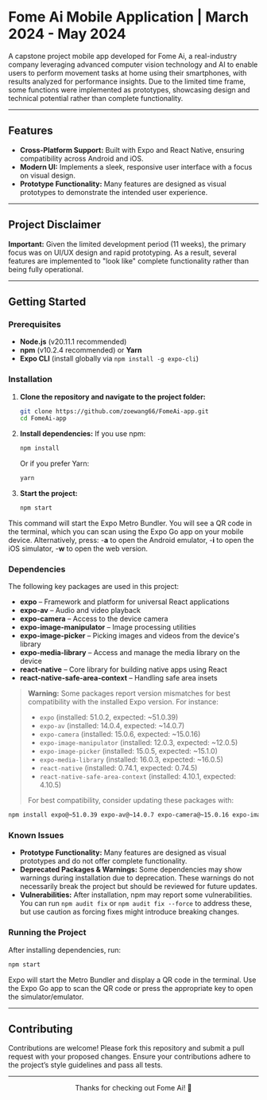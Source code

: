# Fome Ai Mobile Application | March 2024 - May 2024

A capstone project mobile app developed for Fome Ai, a real-industry company leveraging advanced computer vision technology and AI to enable users to perform movement tasks at home using their smartphones, with results analyzed for performance insights. Due to the limited time frame, some functions were implemented as prototypes, showcasing design and technical potential rather than complete functionality.

---

## Features

- **Cross-Platform Support:** Built with Expo and React Native, ensuring compatibility across Android and iOS.
- **Modern UI:** Implements a sleek, responsive user interface with a focus on visual design.
- **Prototype Functionality:** Many features are designed as visual prototypes to demonstrate the intended user experience.

---

## Project Disclaimer

**Important:** Given the limited development period (11 weeks), the primary focus was on UI/UX design and rapid prototyping. As a result, several features are implemented to "look like" complete functionality rather than being fully operational.

---

## Getting Started

### Prerequisites

- **Node.js** (v20.11.1 recommended)
- **npm** (v10.2.4 recommended) or **Yarn**
- **Expo CLI** (install globally via `npm install -g expo-cli`)

### Installation

1. **Clone the repository and navigate to the project folder:**
   ```bash
   git clone https://github.com/zoewang66/FomeAi-app.git
   cd FomeAi-app
   ```

2. **Install dependencies:**
   If you use npm:
   ```bash
   npm install
   ```
   Or if you prefer Yarn:
   ```bash
   yarn
   ```
3. **Start the project:**
   ```bash
   npm start
   ```
This command will start the Expo Metro Bundler. You will see a QR code in the terminal, which you can scan using the Expo Go app on your mobile device. Alternatively, press:
-**a** to open the Android emulator,
-**i** to open the iOS simulator,
-**w** to open the web version.


### Dependencies

The following key packages are used in this project:

- **expo** – Framework and platform for universal React applications  
- **expo-av** – Audio and video playback  
- **expo-camera** – Access to the device camera  
- **expo-image-manipulator** – Image processing utilities  
- **expo-image-picker** – Picking images and videos from the device's library  
- **expo-media-library** – Access and manage the media library on the device  
- **react-native** – Core library for building native apps using React  
- **react-native-safe-area-context** – Handling safe area insets

> **Warning:** Some packages report version mismatches for best compatibility with the installed Expo version. For instance:
> - `expo` (installed: 51.0.2, expected: ~51.0.39)
> - `expo-av` (installed: 14.0.4, expected: ~14.0.7)
> - `expo-camera` (installed: 15.0.6, expected: ~15.0.16)
> - `expo-image-manipulator` (installed: 12.0.3, expected: ~12.0.5)
> - `expo-image-picker` (installed: 15.0.5, expected: ~15.1.0)
> - `expo-media-library` (installed: 16.0.3, expected: ~16.0.5)
> - `react-native` (installed: 0.74.1, expected: 0.74.5)
> - `react-native-safe-area-context` (installed: 4.10.1, expected: 4.10.5)
>
> For best compatibility, consider updating these packages with:

```bash
npm install expo@~51.0.39 expo-av@~14.0.7 expo-camera@~15.0.16 expo-image-manipulator@~12.0.5 expo-image-picker@~15.1.0 expo-media-library@~16.0.5 react-native@0.74.5 react-native-safe-area-context@4.10.5
```

### Known Issues

- **Prototype Functionality:** Many features are designed as visual prototypes and do not offer complete functionality.
- **Deprecated Packages & Warnings:** Some dependencies may show warnings during installation due to deprecation. These warnings do not necessarily break the project but should be reviewed for future updates.
- **Vulnerabilities:** After installation, npm may report some vulnerabilities. You can run `npm audit fix` or `npm audit fix --force` to address these, but use caution as forcing fixes might introduce breaking changes.


### Running the Project

After installing dependencies, run:

```bash
npm start
```
Expo will start the Metro Bundler and display a QR code in the terminal. Use the Expo Go app to scan the QR code or press the appropriate key to open the simulator/emulator.

---
## Contributing
Contributions are welcome! Please fork this repository and submit a pull request with your proposed changes. Ensure your contributions adhere to the project’s style guidelines and pass all tests.


---
<p align="center">Thanks for checking out Fome Ai! 🚀</p>
